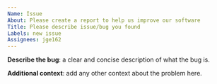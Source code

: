 ```yaml
---
Name: Issue
About: Please create a report to help us improve our software
Title: Please describe issue/bug you found
Labels: new issue
Assignees: jge162
---
```


**Describe the bug**: a clear and concise description of what the bug is.

**Additional context**: add any other context about the problem here.
